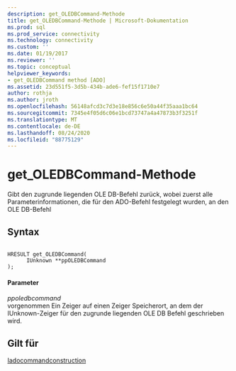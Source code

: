```yaml
---
description: get_OLEDBCommand-Methode
title: get_OLEDBCommand-Methode | Microsoft-Dokumentation
ms.prod: sql
ms.prod_service: connectivity
ms.technology: connectivity
ms.custom: ''
ms.date: 01/19/2017
ms.reviewer: ''
ms.topic: conceptual
helpviewer_keywords:
- get_OLEDBCommand method [ADO]
ms.assetid: 23d551f5-3d5b-434b-ade6-fef15f1710e7
author: rothja
ms.author: jroth
ms.openlocfilehash: 56148afcd3c7d3e18e856c6e50a44f35aaa1bc64
ms.sourcegitcommit: 7345e4f05d6c06e1bcd73747a4a47873b3f3251f
ms.translationtype: MT
ms.contentlocale: de-DE
ms.lasthandoff: 08/24/2020
ms.locfileid: "88775129"
---
```

# <a name="get_oledbcommand-method"></a>get_OLEDBCommand-Methode
Gibt den zugrunde liegenden OLE DB-Befehl zurück, wobei zuerst alle Parameterinformationen, die für den ADO-Befehl festgelegt wurden, an den OLE DB-Befehl  
  
## <a name="syntax"></a>Syntax  
  
```  
  
HRESULT get_OLEDBCommand(  
      IUnknown **ppOLEDBCommand  
);  
```  
  
#### <a name="parameters"></a>Parameter  
 *ppoledbcommand*  
 vorgenommen Ein Zeiger auf einen Zeiger Speicherort, an dem der IUnknown-Zeiger für den zugrunde liegenden OLE DB Befehl geschrieben wird.  
  
## <a name="applies-to"></a>Gilt für  
 [Iadocommandconstruction](/previous-versions/windows/desktop/aa965677(v=vs.85))